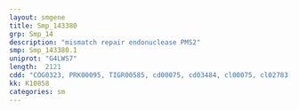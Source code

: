 ```yaml
---
layout: smgene
title: Smp_143380
grp: Smp_14
description: "mismatch repair endonuclease PMS2"
smp: Smp_143380.1
uniprot: "G4LWS7"
length:  2121
cdd: "COG0323, PRK00095, TIGR00585, cd00075, cd03484, cl00075, cl02783, cl07336, pfam01119, pfam08676, pfam13589, smart00387, smart00853"
kk: K10858
categories: sm
---
```

